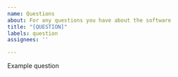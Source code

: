 ```yaml
---
name: Questions
about: For any questions you have about the software
title: "[QUESTION]"
labels: question
assignees: ''

---
```


Example question
